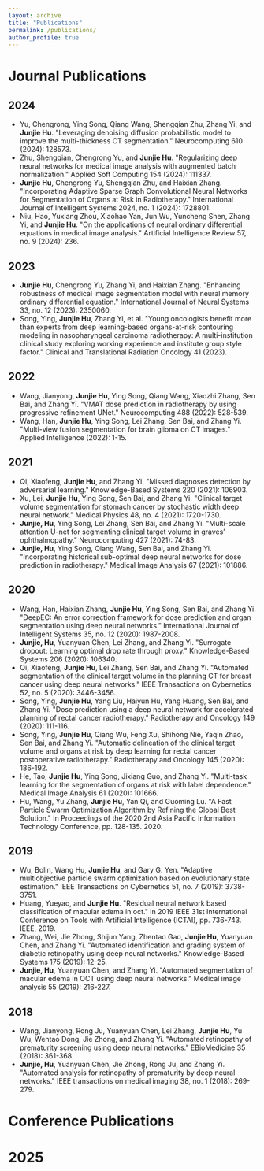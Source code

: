 ```yaml
---
layout: archive
title: "Publications"
permalink: /publications/
author_profile: true
---
```

# Journal Publications

## 2024
- Yu, Chengrong, Ying Song, Qiang Wang, Shengqian Zhu, Zhang Yi, and **Junjie Hu**. "Leveraging denoising diffusion probabilistic model to improve the multi-thickness CT segmentation." Neurocomputing 610 (2024): 128573.
- Zhu, Shengqian, Chengrong Yu, and **Junjie Hu**. "Regularizing deep neural networks for medical image analysis with augmented batch normalization." Applied Soft Computing 154 (2024): 111337.
- **Junjie Hu**, Chengrong Yu, Shengqian Zhu, and Haixian Zhang. "Incorporating Adaptive Sparse Graph Convolutional Neural Networks for Segmentation of Organs at Risk in Radiotherapy." International Journal of Intelligent Systems 2024, no. 1 (2024): 1728801.
- Niu, Hao, Yuxiang Zhou, Xiaohao Yan, Jun Wu, Yuncheng Shen, Zhang Yi, and **Junjie Hu**. "On the applications of neural ordinary differential equations in medical image analysis." Artificial Intelligence Review 57, no. 9 (2024): 236.

## 2023
- **Junjie Hu**, Chengrong Yu, Zhang Yi, and Haixian Zhang. "Enhancing robustness of medical image segmentation model with neural memory ordinary differential equation." International Journal of Neural Systems 33, no. 12 (2023): 2350060.
- Song, Ying, **Junjie Hu**, Zhang Yi, et al. "Young oncologists benefit more than experts from deep learning-based organs-at-risk contouring modeling in nasopharyngeal carcinoma radiotherapy: A multi-institution clinical study exploring working experience and institute group style factor." Clinical and Translational Radiation Oncology 41 (2023).

## 2022
- Wang, Jianyong, **Junjie Hu**, Ying Song, Qiang Wang, Xiaozhi Zhang, Sen Bai, and Zhang Yi. "VMAT dose prediction in radiotherapy by using progressive refinement UNet." Neurocomputing 488 (2022): 528-539.
- Wang, Han, **Junjie Hu**, Ying Song, Lei Zhang, Sen Bai, and Zhang Yi. "Multi-view fusion segmentation for brain glioma on CT images." Applied Intelligence (2022): 1-15.

## 2021
- Qi, Xiaofeng, **Junjie Hu**, and Zhang Yi. "Missed diagnoses detection by adversarial learning." Knowledge-Based Systems 220 (2021): 106903.
- Xu, Lei, **Junjie Hu**, Ying Song, Sen Bai, and Zhang Yi. "Clinical target volume segmentation for stomach cancer by stochastic width deep neural network." Medical Physics 48, no. 4 (2021): 1720-1730.
- **Junjie, Hu**, Ying Song, Lei Zhang, Sen Bai, and Zhang Yi. "Multi-scale attention U-net for segmenting clinical target volume in graves’ ophthalmopathy." Neurocomputing 427 (2021): 74-83.
- **Junjie, Hu**, Ying Song, Qiang Wang, Sen Bai, and Zhang Yi. "Incorporating historical sub-optimal deep neural networks for dose prediction in radiotherapy." Medical Image Analysis 67 (2021): 101886.

## 2020
- Wang, Han, Haixian Zhang, **Junjie Hu**, Ying Song, Sen Bai, and Zhang Yi. "DeepEC: An error correction framework for dose prediction and organ segmentation using deep neural networks." International Journal of Intelligent Systems 35, no. 12 (2020): 1987-2008.
- **Junjie, Hu**, Yuanyuan Chen, Lei Zhang, and Zhang Yi. "Surrogate dropout: Learning optimal drop rate through proxy." Knowledge-Based Systems 206 (2020): 106340.
- Qi, Xiaofeng, **Junjie Hu**, Lei Zhang, Sen Bai, and Zhang Yi. "Automated segmentation of the clinical target volume in the planning CT for breast cancer using deep neural networks." IEEE Transactions on Cybernetics 52, no. 5 (2020): 3446-3456.
- Song, Ying, **Junjie Hu**, Yang Liu, Haiyun Hu, Yang Huang, Sen Bai, and Zhang Yi. "Dose prediction using a deep neural network for accelerated planning of rectal cancer radiotherapy." Radiotherapy and Oncology 149 (2020): 111-116.
- Song, Ying, **Junjie Hu**, Qiang Wu, Feng Xu, Shihong Nie, Yaqin Zhao, Sen Bai, and Zhang Yi. "Automatic delineation of the clinical target volume and organs at risk by deep learning for rectal cancer postoperative radiotherapy." Radiotherapy and Oncology 145 (2020): 186-192.
- He, Tao, **Junjie Hu**, Ying Song, Jixiang Guo, and Zhang Yi. "Multi-task learning for the segmentation of organs at risk with label dependence." Medical Image Analysis 61 (2020): 101666.
- Hu, Wang, Yu Zhang, **Junjie Hu**, Yan Qi, and Guoming Lu. "A Fast Particle Swarm Optimization Algorithm by Refining the Global Best Solution." In Proceedings of the 2020 2nd Asia Pacific Information Technology Conference, pp. 128-135. 2020.

## 2019
- Wu, Bolin, Wang Hu, **Junjie Hu**, and Gary G. Yen. "Adaptive multiobjective particle swarm optimization based on evolutionary state estimation." IEEE Transactions on Cybernetics 51, no. 7 (2019): 3738-3751.
- Huang, Yueyao, and **Junjie Hu**. "Residual neural network based classification of macular edema in oct." In 2019 IEEE 31st International Conference on Tools with Artificial Intelligence (ICTAI), pp. 736-743. IEEE, 2019.
- Zhang, Wei, Jie Zhong, Shijun Yang, Zhentao Gao, **Junjie Hu**, Yuanyuan Chen, and Zhang Yi. "Automated identification and grading system of diabetic retinopathy using deep neural networks." Knowledge-Based Systems 175 (2019): 12-25.
- **Junjie, Hu**, Yuanyuan Chen, and Zhang Yi. "Automated segmentation of macular edema in OCT using deep neural networks." Medical image analysis 55 (2019): 216-227.

## 2018
- Wang, Jianyong, Rong Ju, Yuanyuan Chen, Lei Zhang, **Junjie Hu**, Yu Wu, Wentao Dong, Jie Zhong, and Zhang Yi. "Automated retinopathy of prematurity screening using deep neural networks." EBioMedicine 35 (2018): 361-368.
- **Junjie, Hu**, Yuanyuan Chen, Jie Zhong, Rong Ju, and Zhang Yi. "Automated analysis for retinopathy of prematurity by deep neural networks." IEEE transactions on medical imaging 38, no. 1 (2018): 269-279.

# Conference Publications

# 2025

